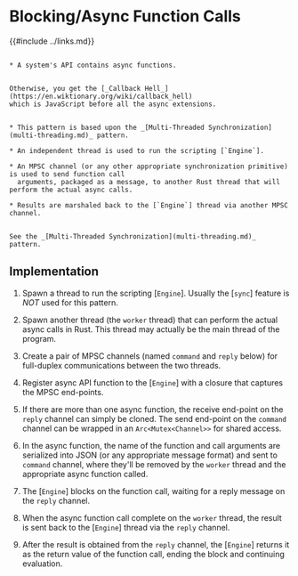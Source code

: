 Blocking/Async Function Calls
=============================

{{#include ../links.md}}


```admonish info "Usage scenarios"

* A system's API contains async functions.
```

```admonish danger.small "Warning: Async and scripting don't mix well"

Otherwise, you get the [_Callback Hell_](https://en.wiktionary.org/wiki/callback_hell)
which is JavaScript before all the async extensions.
```

```admonish abstract "Key concepts"

* This pattern is based upon the _[Multi-Threaded Synchronization](multi-threading.md)_ pattern.

* An independent thread is used to run the scripting [`Engine`].

* An MPSC channel (or any other appropriate synchronization primitive) is used to send function call
  arguments, packaged as a message, to another Rust thread that will perform the actual async calls.

* Results are marshaled back to the [`Engine`] thread via another MPSC channel.
```

```admonish info.small "See also"

See the _[Multi-Threaded Synchronization](multi-threading.md)_ pattern.
```


Implementation
--------------

1. Spawn a thread to run the scripting [`Engine`].  Usually the [`sync`] feature is
   _NOT_ used for this pattern.

2. Spawn another thread (the `worker` thread) that can perform the actual async calls in Rust.
   This thread may actually be the main thread of the program.

3. Create a pair of MPSC channels (named `command` and `reply` below) for full-duplex
   communications between the two threads.

4. Register async API function to the [`Engine`] with a closure that captures the MPSC end-points.

5. If there are more than one async function, the receive end-point on the `reply` channel can simply be cloned.
   The send end-point on the `command` channel can be wrapped in an `Arc<Mutex<Channel>>` for shared access.

6. In the async function, the name of the function and call arguments are serialized into JSON
   (or any appropriate message format) and sent to `command` channel, where they'll be removed
   by the `worker` thread and the appropriate async function called.

7. The [`Engine`] blocks on the function call, waiting for a reply message on the `reply` channel.

8. When the async function call complete on the `worker` thread, the result is sent back to
   the [`Engine`] thread via the `reply` channel.

9.  After the result is obtained from the `reply` channel, the [`Engine`] returns it as the return value
   of the function call, ending the block and continuing evaluation.
